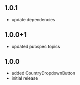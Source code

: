 ## 1.0.1

* update dependencies

## 1.0.0+1

* updated pubspec topics

## 1.0.0

* added CountryDropdownButton
* initial release